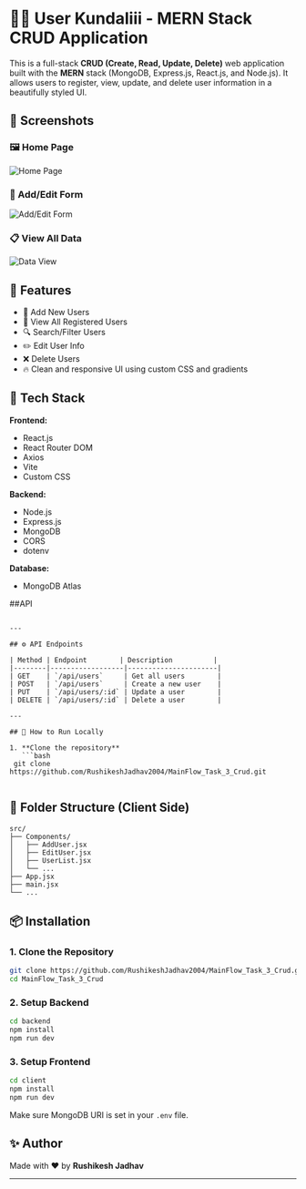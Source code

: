 # 🧑‍💻 User Kundaliii - MERN Stack CRUD Application

This is a full-stack **CRUD (Create, Read, Update, Delete)** web application built with the **MERN** stack (MongoDB, Express.js, React.js, and Node.js). It allows users to register, view, update, and delete user information in a beautifully styled UI.

## 📸 Screenshots

### 🖼️ Home Page
![Home Page](<img width="1365" height="655" alt="Screenshot 2025-08-07 031213" src="https://github.com/user-attachments/assets/1b402818-76ad-46d1-907e-013f4b85d297" />
)

### 📝 Add/Edit Form
![Add/Edit Form](<img width="1343" height="652" alt="Screenshot 2025-08-07 031226" src="https://github.com/user-attachments/assets/46578da4-52d9-4f5b-a602-b005e59f6c5d" />
)

### 📋 View All Data
![Data View](<img width="1339" height="653" alt="Screenshot 2025-08-07 031242" src="https://github.com/user-attachments/assets/71ee67e3-e432-4b25-93ae-06f001b842b9" />
)



## 🌟 Features

- 📝 Add New Users
- 👀 View All Registered Users
- 🔍 Search/Filter Users
- ✏️ Edit User Info
- ❌ Delete Users
- 🔥 Clean and responsive UI using custom CSS and gradients

## 🚀 Tech Stack

**Frontend:**
- React.js
- React Router DOM
- Axios
- Vite
- Custom CSS

**Backend:**
- Node.js
- Express.js
- MongoDB
- CORS
- dotenv

**Database:**
- MongoDB Atlas

##API

```

---

## ⚙️ API Endpoints

| Method | Endpoint        | Description          |
|--------|------------------|----------------------|
| GET    | `/api/users`     | Get all users        |
| POST   | `/api/users`     | Create a new user    |
| PUT    | `/api/users/:id` | Update a user        |
| DELETE | `/api/users/:id` | Delete a user        |

---

## 🧪 How to Run Locally

1. **Clone the repository**
   ```bash
 git clone https://github.com/RushikeshJadhav2004/MainFlow_Task_3_Crud.git


```

## 📂 Folder Structure (Client Side)

```
src/
├── Components/
│   ├── AddUser.jsx
│   ├── EditUser.jsx
│   ├── UserList.jsx
│   └── ...
├── App.jsx
├── main.jsx
└── ...
```

## 📦 Installation

### 1. Clone the Repository
```bash
git clone https://github.com/RushikeshJadhav2004/MainFlow_Task_3_Crud.git
cd MainFlow_Task_3_Crud
```

### 2. Setup Backend
```bash
cd backend
npm install
npm run dev
```

### 3. Setup Frontend
```bash
cd client
npm install
npm run dev
```

Make sure MongoDB URI is set in your `.env` file.

## ✨ Author
Made with ❤️ by **Rushikesh Jadhav**

---


